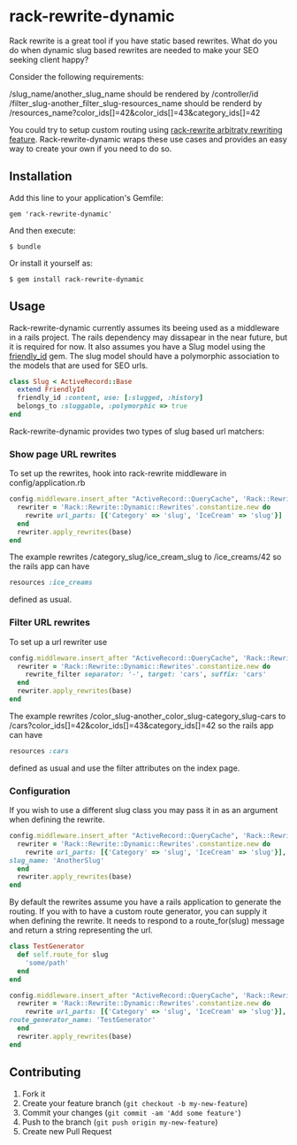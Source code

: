 # rack-rewrite-dynamic

Rack rewrite is a great tool if you have static based rewrites. What do
you do when dynamic slug based rewrites are needed to make your SEO
seeking client happy?

Consider the following requirements:

/slug_name/another_slug_name should be rendered by /controller/id
/filter_slug-another_filter_slug-resources_name should be renderd by
/resources_name?color_ids[]=42&color_ids[]=43&category_ids[]=42

You could try to setup custom routing using
[rack-rewrite arbitraty rewriting feature](https://github.com/jtrupiano/rack-rewrite#arbitrary-rewriting).
Rack-rewrite-dynamic wraps these use cases and provides an easy way to
create your own if you need to do so.


## Installation

Add this line to your application's Gemfile:

    gem 'rack-rewrite-dynamic'

And then execute:

    $ bundle

Or install it yourself as:

    $ gem install rack-rewrite-dynamic

## Usage

Rack-rewrite-dynamic currently assumes its beeing used as a middleware
in a rails project. The rails dependency may dissapear in the near
future, but it is required for now. It also assumes you have a Slug
model using the [friendly_id](https://github.com/norman/friendly_id)
gem. The slug model should have a polymorphic association to the models
that are used for SEO urls.

```ruby
class Slug < ActiveRecord::Base
  extend FriendlyId
  friendly_id :content, use: [:slugged, :history]
  belongs_to :sluggable, :polymorphic => true
end
```

Rack-rewrite-dynamic provides two types of slug based url matchers:

### Show page URL rewrites

To set up the rewrites, hook into rack-rewrite middleware in config/application.rb

```ruby
config.middleware.insert_after "ActiveRecord::QueryCache", 'Rack::Rewrite' do |base|
  rewriter = 'Rack::Rewrite::Dynamic::Rewrites'.constantize.new do
    rewrite url_parts: [{'Category' => 'slug', 'IceCream' => 'slug'}]
  end
  rewriter.apply_rewrites(base)
end
```

The example rewrites /category_slug/ice_cream_slug to /ice_creams/42 so
the rails app can have 
```ruby
resources :ice_creams
```
defined as usual.

### Filter URL rewrites

To set up a url rewriter use

```ruby
config.middleware.insert_after "ActiveRecord::QueryCache", 'Rack::Rewrite' do |base|
  rewriter = 'Rack::Rewrite::Dynamic::Rewrites'.constantize.new do
    rewrite_filter separator: '-', target: 'cars', suffix: 'cars'
  end
  rewriter.apply_rewrites(base)
end
```

The example rewrites /color_slug-another_color_slug-category_slug-cars
to /cars?color_ids[]=42&color_ids[]=43&category_ids[]=42 so the rails
app can have
```ruby
resources :cars
```
defined as usual and use the filter attributes on the index page.

### Configuration

If you wish to use a different slug class you may pass it in as an
argument when defining the rewrite.

```ruby
config.middleware.insert_after "ActiveRecord::QueryCache", 'Rack::Rewrite' do |base|
  rewriter = 'Rack::Rewrite::Dynamic::Rewrites'.constantize.new do
    rewrite url_parts: [{'Category' => 'slug', 'IceCream' => 'slug'}],
slug_name: 'AnotherSlug'
  end
  rewriter.apply_rewrites(base)
end
```

By default the rewrites assume you have a rails application to generate
the routing. If you with to have a custom route generator, you can
supply it when defining the rewrite. It needs to respond to a
route_for(slug) message and return a string representing the url.

```ruby
class TestGenerator
  def self.route_for slug
    'some/path'
  end
end

config.middleware.insert_after "ActiveRecord::QueryCache", 'Rack::Rewrite' do |base|
  rewriter = 'Rack::Rewrite::Dynamic::Rewrites'.constantize.new do
    rewrite url_parts: [{'Category' => 'slug', 'IceCream' => 'slug'}],
route_generator_name: 'TestGenerator'
  end
  rewriter.apply_rewrites(base)
end
```






## Contributing

1. Fork it
2. Create your feature branch (`git checkout -b my-new-feature`)
3. Commit your changes (`git commit -am 'Add some feature'`)
4. Push to the branch (`git push origin my-new-feature`)
5. Create new Pull Request

